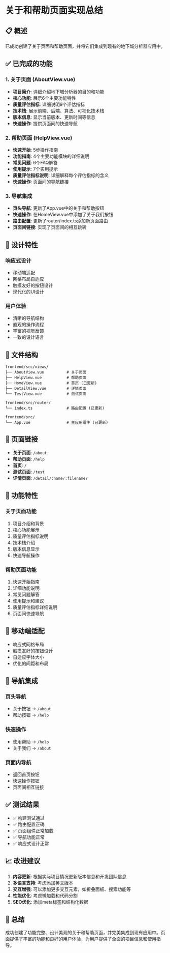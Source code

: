 # 关于和帮助页面实现总结

## 📋 概述

已成功创建了关于页面和帮助页面，并将它们集成到现有的地下城分析器应用中。

## ✅ 已完成的功能

### 1. 关于页面 (AboutView.vue)
- **项目简介**: 详细介绍地下城分析器的目的和功能
- **核心功能**: 展示6个主要功能特性
- **质量评估指标**: 详细说明9个评估指标
- **技术栈**: 展示前端、后端、算法、可视化技术栈
- **版本信息**: 显示当前版本、更新时间等信息
- **快速操作**: 提供页面间的快速导航

### 2. 帮助页面 (HelpView.vue)
- **快速开始**: 5步操作指南
- **功能指南**: 4个主要功能模块的详细说明
- **常见问题**: 6个FAQ解答
- **使用提示**: 7个实用提示
- **质量评估指标说明**: 详细解释每个评估指标的含义
- **快速操作**: 页面间的导航链接

### 3. 导航集成
- **页头导航**: 更新了App.vue中的关于和帮助按钮
- **快速操作**: 在HomeView.vue中添加了关于我们按钮
- **路由配置**: 更新了router/index.ts添加新页面路由
- **页面间链接**: 实现了页面间的相互跳转

## 🎨 设计特性

### 响应式设计
- 移动端适配
- 网格布局自适应
- 触摸友好的按钮设计
- 现代化的UI设计

### 用户体验
- 清晰的导航结构
- 直观的操作流程
- 丰富的视觉反馈
- 一致的设计语言

## 📁 文件结构

```
frontend/src/views/
├── AboutView.vue          # 关于页面
├── HelpView.vue           # 帮助页面
├── HomeView.vue           # 首页 (已更新)
├── DetailView.vue         # 详情页面
└── TestView.vue           # 测试页面

frontend/src/router/
└── index.ts               # 路由配置 (已更新)

frontend/src/
└── App.vue                # 主应用组件 (已更新)
```

## 🔗 页面链接

- **关于页面**: `/about`
- **帮助页面**: `/help`
- **首页**: `/`
- **测试页面**: `/test`
- **详情页面**: `/detail/:name/:filename?`

## 🚀 功能特性

### 关于页面功能
1. 项目介绍和背景
2. 核心功能展示
3. 质量评估指标说明
4. 技术栈介绍
5. 版本信息显示
6. 快速导航操作

### 帮助页面功能
1. 快速开始指南
2. 详细功能说明
3. 常见问题解答
4. 使用提示和建议
5. 质量评估指标详细说明
6. 页面间快速导航

## 📱 移动端适配

- 响应式网格布局
- 触摸友好的按钮设计
- 自适应字体大小
- 优化的间距和布局

## 🎯 导航集成

### 页头导航
- 关于按钮 → `/about`
- 帮助按钮 → `/help`

### 快速操作
- 使用帮助 → `/help`
- 关于我们 → `/about`

### 页面内导航
- 返回首页按钮
- 快速操作按钮
- 页面间相互链接

## ✅ 测试结果

- ✅ 构建测试通过
- ✅ 路由配置正确
- ✅ 页面组件正常加载
- ✅ 导航功能正常
- ✅ 响应式设计正常

## 📈 改进建议

1. **内容更新**: 根据实际项目情况更新版本信息和开发团队信息
2. **多语言支持**: 考虑添加英文版本
3. **交互增强**: 可以添加更多交互元素，如折叠面板、搜索功能等
4. **性能优化**: 考虑懒加载和代码分割
5. **SEO优化**: 添加meta标签和结构化数据

## 🎉 总结

成功创建了功能完整、设计美观的关于和帮助页面，并完美集成到现有应用中。页面提供了丰富的功能和良好的用户体验，为用户提供了全面的项目信息和使用指导。 